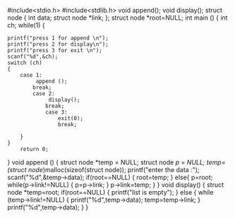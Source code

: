 #include<stdio.h>
#include<stdlib.h>
void append();
void display();
struct node 
{
int data;
struct node *link;
};
struct node *root=NULL;
int main ()
{
	int ch;
	while(1)
	{
	
	printf("press 1 for append \n");
	printf("press 2 for display\n");
	printf("press 3 for exit \n");
	scanf("%d",&ch);
	switch (ch)
	{
		case 1:
			 append ();
			break;
			case 2:
				 display();
				break;
				case 3:
					exit(0);
					break;
						
		}
	}
		return 0;
}
void append ()
{
	struct node *temp = NULL;
	struct node *p = NULL;
	temp=(struct node*)malloc(sizeof(struct node));
	printf("enter the data :");
	scanf("%d",&temp->data);
	if(root==NULL)
	{
		root=temp;
	}
	else{
		p=root;
		while(p->link!=NULL)
		{
			p=p->link;
		}
		p->link=temp;
}
}
void display()
{
	struct node *temp=root;
	if(root==NULL)
	{
		printf("list is empty");
	}
	else {
		while (temp->link!=NULL)
		{
			printf("%d",temp->data);
			temp=temp->link;
		}
		printf("%d",temp->data);
	}
}


	
